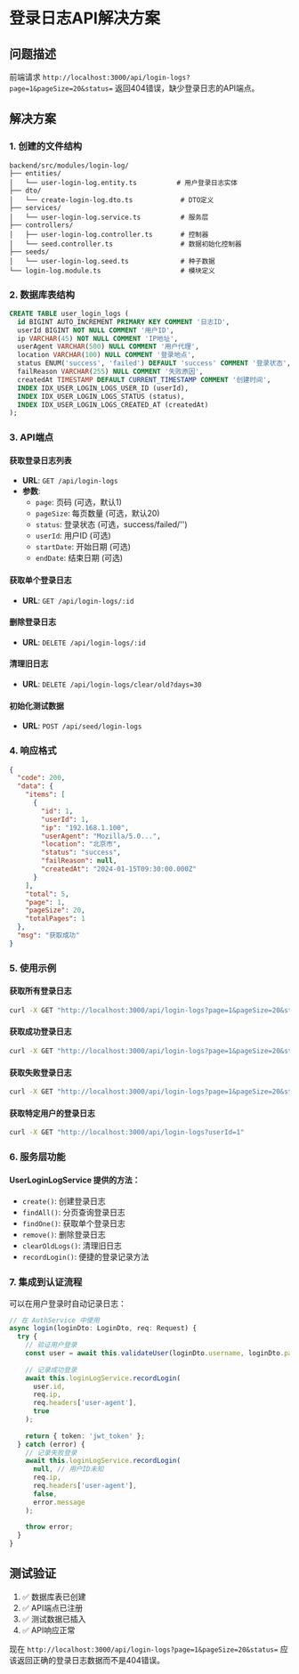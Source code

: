 # 登录日志API解决方案

## 问题描述
前端请求 `http://localhost:3000/api/login-logs?page=1&pageSize=20&status=` 返回404错误，缺少登录日志的API端点。

## 解决方案

### 1. 创建的文件结构
```
backend/src/modules/login-log/
├── entities/
│   └── user-login-log.entity.ts          # 用户登录日志实体
├── dto/
│   └── create-login-log.dto.ts            # DTO定义
├── services/
│   └── user-login-log.service.ts          # 服务层
├── controllers/
│   ├── user-login-log.controller.ts       # 控制器
│   └── seed.controller.ts                 # 数据初始化控制器
├── seeds/
│   └── user-login-log.seed.ts             # 种子数据
└── login-log.module.ts                    # 模块定义
```

### 2. 数据库表结构
```sql
CREATE TABLE user_login_logs (
  id BIGINT AUTO_INCREMENT PRIMARY KEY COMMENT '日志ID',
  userId BIGINT NOT NULL COMMENT '用户ID',
  ip VARCHAR(45) NOT NULL COMMENT 'IP地址',
  userAgent VARCHAR(500) NULL COMMENT '用户代理',
  location VARCHAR(100) NULL COMMENT '登录地点',
  status ENUM('success', 'failed') DEFAULT 'success' COMMENT '登录状态',
  failReason VARCHAR(255) NULL COMMENT '失败原因',
  createdAt TIMESTAMP DEFAULT CURRENT_TIMESTAMP COMMENT '创建时间',
  INDEX IDX_USER_LOGIN_LOGS_USER_ID (userId),
  INDEX IDX_USER_LOGIN_LOGS_STATUS (status),
  INDEX IDX_USER_LOGIN_LOGS_CREATED_AT (createdAt)
);
```

### 3. API端点

#### 获取登录日志列表
- **URL**: `GET /api/login-logs`
- **参数**:
  - `page`: 页码 (可选，默认1)
  - `pageSize`: 每页数量 (可选，默认20)
  - `status`: 登录状态 (可选，success/failed/'')
  - `userId`: 用户ID (可选)
  - `startDate`: 开始日期 (可选)
  - `endDate`: 结束日期 (可选)

#### 获取单个登录日志
- **URL**: `GET /api/login-logs/:id`

#### 删除登录日志
- **URL**: `DELETE /api/login-logs/:id`

#### 清理旧日志
- **URL**: `DELETE /api/login-logs/clear/old?days=30`

#### 初始化测试数据
- **URL**: `POST /api/seed/login-logs`

### 4. 响应格式
```json
{
  "code": 200,
  "data": {
    "items": [
      {
        "id": 1,
        "userId": 1,
        "ip": "192.168.1.100",
        "userAgent": "Mozilla/5.0...",
        "location": "北京市",
        "status": "success",
        "failReason": null,
        "createdAt": "2024-01-15T09:30:00.000Z"
      }
    ],
    "total": 5,
    "page": 1,
    "pageSize": 20,
    "totalPages": 1
  },
  "msg": "获取成功"
}
```

### 5. 使用示例

#### 获取所有登录日志
```bash
curl -X GET "http://localhost:3000/api/login-logs?page=1&pageSize=20&status="
```

#### 获取成功登录日志
```bash
curl -X GET "http://localhost:3000/api/login-logs?page=1&pageSize=20&status=success"
```

#### 获取失败登录日志
```bash
curl -X GET "http://localhost:3000/api/login-logs?page=1&pageSize=20&status=failed"
```

#### 获取特定用户的登录日志
```bash
curl -X GET "http://localhost:3000/api/login-logs?userId=1"
```

### 6. 服务层功能

#### UserLoginLogService 提供的方法：
- `create()`: 创建登录日志
- `findAll()`: 分页查询登录日志
- `findOne()`: 获取单个登录日志
- `remove()`: 删除登录日志
- `clearOldLogs()`: 清理旧日志
- `recordLogin()`: 便捷的登录记录方法

### 7. 集成到认证流程

可以在用户登录时自动记录日志：

```typescript
// 在 AuthService 中使用
async login(loginDto: LoginDto, req: Request) {
  try {
    // 验证用户登录
    const user = await this.validateUser(loginDto.username, loginDto.password);
    
    // 记录成功登录
    await this.loginLogService.recordLogin(
      user.id,
      req.ip,
      req.headers['user-agent'],
      true
    );
    
    return { token: 'jwt_token' };
  } catch (error) {
    // 记录失败登录
    await this.loginLogService.recordLogin(
      null, // 用户ID未知
      req.ip,
      req.headers['user-agent'],
      false,
      error.message
    );
    
    throw error;
  }
}
```

## 测试验证

1. ✅ 数据库表已创建
2. ✅ API端点已注册
3. ✅ 测试数据已插入
4. ✅ API响应正常

现在 `http://localhost:3000/api/login-logs?page=1&pageSize=20&status=` 应该返回正确的登录日志数据而不是404错误。